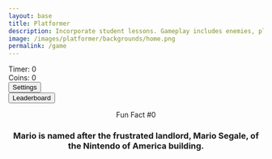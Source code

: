```yaml
---
layout: base
title: Platformer
description: Incorporate student lessons. Gameplay includes enemies, platforms, parallax backgrounds, settings with local storage, etc. This revision introduces Settings, Leaderboard and Multiplayer.
image: /images/platformer/backgrounds/home.png
permalink: /game
---
```


<!-- Sidebar Panels -->
<div id="sidebar" class="sidebar" style="z-index: 9999"></div>
<div id="leaderboardDropDown" class="leaderboardDropDown" style="z-index: 9999"></div>



<!-- Game UI -->
<div id="canvasContainer">
  <div class="submenu">
    <div id="score">
      Timer: <span id="timeScore">0</span>
    </div>
    <div id="score">
      Coins: <span id="coinScore">0</span>
    </div>
    <div id="gameBegin" hidden>
      <button id="startGame">Start Game</button>
    </div>
    <div id="gameOver" hidden>
      <button id="restartGame">Restart</button>
    </div>
    <div id="settings">
      <button id="settings-button">Settings</button>
    </div>
    <div id="leaderboard">
      <button id="leaderboard-button">Leaderboard</button>
    </div>
  </div>
</div>

<div id="container">
  <header class="fun_facts">
    <p id="num">Fun Fact #0</p>
    <h3 id="fun_fact">Mario is named after the frustrated landlord, Mario Segale, of the Nintendo of America building.</h3>
  </header>
</div>

<footer id="cut-story"></footer>

<!-- Game Logic -->
<script type="module">
  <!-- Audio Elements -->
<audio id="Mushroom" src="/csse_2025/assets/audio/Mushroom.mp3" preload="auto"></audio>
<audio id="goombaDeath" src="/csse_2025/assets/audio/goomba-death.mp3" preload="auto"></audio>
<audio id="PlayerJump" src="/csse_2025/assets/audio/mario-jump.mp3" preload="auto"></audio>
<audio id="PlayerDeath" src="/csse_2025/assets/audio/MarioDeath.mp3" preload="auto"></audio>
<audio id="coin" src="/csse_2025/assets/audio/coin.mp3" preload="auto"></audio>
<audio id="stomp" src="/csse_2025/assets/audio/stomp2-93279.mp3" preload="auto"></audio>
<audio id="boing" src="/csse_2025/assets/audio/boing-101318.mp3" preload="auto"></audio>
<audio id="flush" src="/csse_2025/assets/audio/toilet-flushing.mp3" preload="auto"></audio>
<audio id="laserSound" src="/csse_2025/assets/audio/laser.mp3" preload="auto"></audio>
<audio id="laserCharge" src="/csse_2025/assets/audio/charging-laser.mp3" preload="auto"></audio>
<audio id="SharkAudio" src="/csse_2025/assets/audio/Shark.mp3" preload="auto"></audio>

  // Game initialization
  GameSetup.initLevels("{{ site.baseurl }}");
  GameControl.gameLoop();
  SettingsControl.initialize();
  Leaderboard.initializeLeaderboard();
  startCutstory();
  RandomEvent();

  window.addEventListener('resize', GameEnv.resize);

  // Sound Playback on First User Interaction (browser compatibility)
  let soundPlayed = false;
  function playMushroomSoundOnce() {
    if (!soundPlayed) {
      const mushroom = document.getElementById('Mushroom');
      if (mushroom) {
        mushroom.currentTime = 0;
        mushroom.volume = 1.0;
        mushroom.play().catch(err => {
          console.warn("Sound play failed:", err);
        });
        soundPlayed = true;
      }
    }
  }

  document.addEventListener('DOMContentLoaded', () => {
    window.addEventListener('click', playMushroomSoundOnce, { once: true });
    window.addEventListener('keydown', playMushroomSoundOnce, { once: true });
  });
</script>